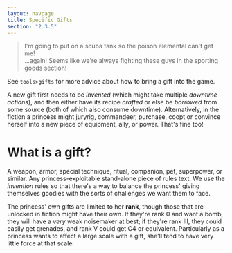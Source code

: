 ```yaml
---
layout: navpage
title: Specific Gifts
section: "2.3.5"
---
```


> I'm going to put on a scuba tank so the poison elemental can't get me!  
> ...again! Seems like we're always fighting these guys in the sporting goods section!

See `tools>gifts` for more advice about how to bring a gift into the game.

A new gift first needs to be _invented_ (which might take multiple _downtime actions_), and then either have its recipe _crafted_ or else be _borrowed_ from some source (both of which also consume downtime).
Alternatively, in the fiction a princess might juryrig, commandeer, purchase, coopt or convince herself into a new piece of equipment, ally, or power.
That's fine too!

# What is a gift?

A weapon, armor, special technique, ritual, companion, pet, superpower, or similar.
Any princess-exploitable stand-alone piece of rules text.
We use the _invention_ rules so that there's a way to balance the princess' giving themselves goodies with the sorts of challenges we want them to face.

The princess' own gifts are limited to her **rank**, though those that are unlocked in fiction might have their own.
If they're rank 0 and want a bomb, they will have a *very* weak noisemaker at best; if they're rank III, they could easily get grenades, and rank V could get C4 or equivalent.
Particularly as a princess wants to affect a large scale with a gift, she'll tend to have very little force at that scale.
